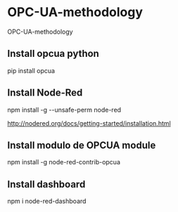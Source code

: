# OPC-UA-methodology
OPC-UA-methodology

## Install opcua python 
pip install opcua


## Install Node-Red
npm install -g --unsafe-perm node-red

http://nodered.org/docs/getting-started/installation.html

## Install modulo de OPCUA module 
npm install -g node-red-contrib-opcua

## Install dashboard
npm i node-red-dashboard

